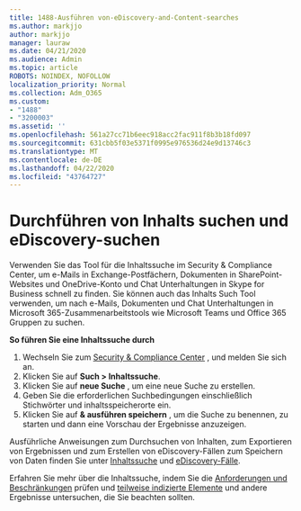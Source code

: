 ```yaml
---
title: 1488-Ausführen von-eDiscovery-and-Content-searches
ms.author: markjjo
author: markjjo
manager: lauraw
ms.date: 04/21/2020
ms.audience: Admin
ms.topic: article
ROBOTS: NOINDEX, NOFOLLOW
localization_priority: Normal
ms.collection: Adm_O365
ms.custom:
- "1488"
- "3200003"
ms.assetid: ''
ms.openlocfilehash: 561a27cc71b6eec918acc2fac911f8b3b18fd097
ms.sourcegitcommit: 631cbb5f03e5371f0995e976536d24e9d13746c3
ms.translationtype: MT
ms.contentlocale: de-DE
ms.lasthandoff: 04/22/2020
ms.locfileid: "43764727"
---
```

# <a name="how-to-perform-content-searches-and-ediscovery-searches"></a>Durchführen von Inhalts suchen und eDiscovery-suchen

Verwenden Sie das Tool für die Inhaltssuche im Security & Compliance Center, um e-Mails in Exchange-Postfächern, Dokumenten in SharePoint-Websites und OneDrive-Konto und Chat Unterhaltungen in Skype for Business schnell zu finden. Sie können auch das Inhalts Such Tool verwenden, um nach e-Mails, Dokumenten und Chat Unterhaltungen in Microsoft 365-Zusammenarbeitstools wie Microsoft Teams und Office 365 Gruppen zu suchen.

**So führen Sie eine Inhaltssuche durch**

1. Wechseln Sie zum [Security & Compliance Center](https://protection.office.com) , und melden Sie sich an.
2. Klicken Sie auf **Such > Inhaltssuche**.
3. Klicken Sie auf **neue Suche** , um eine neue Suche zu erstellen.
4. Geben Sie die erforderlichen Suchbedingungen einschließlich Stichwörter und inhaltsspeicherorte ein.  
5. Klicken Sie auf **& ausführen speichern** , um die Suche zu benennen, zu starten und dann eine Vorschau der Ergebnisse anzuzeigen.

Ausführliche Anweisungen zum Durchsuchen von Inhalten, zum Exportieren von Ergebnissen und zum Erstellen von eDiscovery-Fällen zum Speichern von Daten finden Sie unter [Inhaltssuche](https://docs.microsoft.com/office365/securitycompliance/content-search) und [eDiscovery-Fälle](https://docs.microsoft.com/office365/securitycompliance/ediscovery-cases).

Erfahren Sie mehr über die Inhaltssuche, indem Sie die [Anforderungen und Beschränkungen](https://docs.microsoft.com/office365/securitycompliance/limits-for-content-search) prüfen und [teilweise indizierte Elemente](https://docs.microsoft.com/office365/securitycompliance/investigating-partially-indexed-items-in-ediscovery) und andere Ergebnisse untersuchen, die Sie beachten sollten.